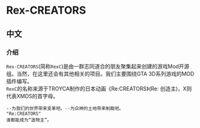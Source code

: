 # Rex-CREATORS
## 中文
### 介绍
`Rex-CREATORS`(简称`RexC`)是由一群志同道合的朋友聚集起来创建的游戏Mod开源组。当然，在这里还会有其他相关的项目。我们主要围绕GTA 3D系列游戏的MOD插件编写。  
`RexC`的名称来源于TROYCA制作的日本动画《Re:CREATORS》(Re: 创造主)，X则代表XMDS的首字母。  
```
--为我们的世界带来变革吧。--为众神的土地带来制裁吧。  
"Re:CREATORS" 
谁都能成为“造物主”。
```